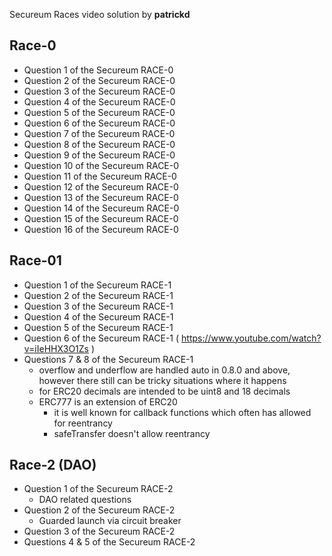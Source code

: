 Secureum Races video solution by **patrickd**

## Race-0
- Question 1 of the Secureum RACE-0
- Question 2 of the Secureum RACE-0
- Question 3 of the Secureum RACE-0
- Question 4 of the Secureum RACE-0
- Question 5 of the Secureum RACE-0
- Question 6 of the Secureum RACE-0
- Question 7 of the Secureum RACE-0
- Question 8 of the Secureum RACE-0
- Question 9 of the Secureum RACE-0
- Question 10 of the Secureum RACE-0
- Question 11 of the Secureum RACE-0
- Question 12 of the Secureum RACE-0
- Question 13 of the Secureum RACE-0
- Question 14 of the Secureum RACE-0
- Question 15 of the Secureum RACE-0
- Question 16 of the Secureum RACE-0

## Race-01
- Question 1 of the Secureum RACE-1
- Question 2 of the Secureum RACE-1
- Question 3 of the Secureum RACE-1
- Question 4 of the Secureum RACE-1
- Question 5 of the Secureum RACE-1
- Question 6 of the Secureum RACE-1 ( https://www.youtube.com/watch?v=iIeHHX3O1Zs )
- Questions 7 & 8 of the Secureum RACE-1
    - overflow and underflow are handled auto in 0.8.0 and above, however there still can be tricky situations where it happens
    - for ERC20 decimals are intended to be uint8 and 18 decimals
    - ERC777 is an extension of ERC20
        - it is well known for callback functions which often has allowed for reentrancy
        - safeTransfer doesn't allow reentrancy

## Race-2 (DAO)

- Question 1 of the Secureum RACE-2
    - DAO related questions 
- Question 2 of the Secureum RACE-2
    - Guarded launch via circuit breaker
- Question 3 of the Secureum RACE-2
- Questions 4 & 5 of the Secureum RACE-2



